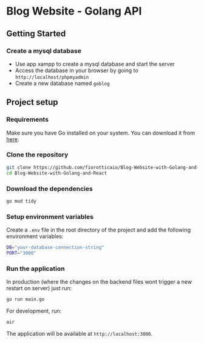 # Blog Website - Golang API

## Getting Started

### Create a mysql database

- Use app xampp to create a mysql database and start the server
- Access the database in your browser by going to `http://localhost/phpmyadmin`
- Create a new database named `goblog`


## Project setup

### Requirements

Make sure you have Go installed on your system. You can download it from [here](https://golang.org/dl/).

### Clone the repository

```bash
git clone https://github.com/fiorotticaio/Blog-Website-with-Golang-and-React
cd Blog-Website-with-Golang-and-React
```

### Download the dependencies

```bash
go mod tidy
```

### Setup environment variables

Create a `.env` file in the root directory of the project and add the following environment variables:

```bash
DB="your-database-connection-string"
PORT="3000"
```

### Run the application

In production (where the changes on the backend files wont trigger a new restart on server) just run:
```bash
go run main.go
```

For development, run:
```bash
air
```

The application will be available at `http://localhost:3000`.